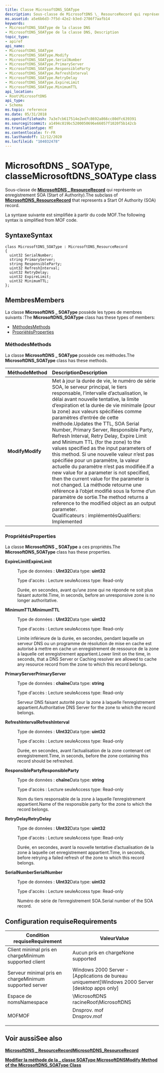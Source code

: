 ```yaml
---
title: Classe MicrosoftDNS_SOAType
description: Sous-classe de MicrosoftDNS \_ ResourceRecord qui représente un enregistrement SOA (Start of Authority).
ms.assetid: a5e6b6d3-7f5d-42e2-b3ed-2786f7aafb14
keywords:
- MicrosoftDNS_SOAType de la classe DNS
- MicrosoftDNS_SOAType de la classe DNS, Description
topic_type:
- apiref
api_name:
- MicrosoftDNS_SOAType
- MicrosoftDNS_SOAType.Modify
- MicrosoftDNS_SOAType.SerialNumber
- MicrosoftDNS_SOAType.PrimaryServer
- MicrosoftDNS_SOAType.ResponsibleParty
- MicrosoftDNS_SOAType.RefreshInterval
- MicrosoftDNS_SOAType.RetryDelay
- MicrosoftDNS_SOAType.ExpireLimit
- MicrosoftDNS_SOAType.MinimumTTL
api_location:
- Root\MicrosoftDNS
api_type:
- Schema
ms.topic: reference
ms.date: 05/31/2018
ms.openlocfilehash: 7a3e7cb617514e2ed7c8692a866cc80dfc639391
ms.sourcegitcommit: a1494c819bc5200050696e66057f1020f5b142cb
ms.translationtype: MT
ms.contentlocale: fr-FR
ms.lasthandoff: 12/12/2020
ms.locfileid: "104032478"
---
```

# <a name="microsoftdns_soatype-class"></a><span data-ttu-id="065e9-105">MicrosoftDNS \_ SOAType, classe</span><span class="sxs-lookup"><span data-stu-id="065e9-105">MicrosoftDNS\_SOAType class</span></span>

<span data-ttu-id="065e9-106">Sous-classe de [**MicrosoftDNS \_ ResourceRecord**](microsoftdns-resourcerecord.md) qui représente un enregistrement SOA (Start of Authority).</span><span class="sxs-lookup"><span data-stu-id="065e9-106">The subclass of [**MicrosoftDNS\_ResourceRecord**](microsoftdns-resourcerecord.md) that represents a Start Of Authority (SOA) record.</span></span>

<span data-ttu-id="065e9-107">La syntaxe suivante est simplifiée à partir du code MOF.</span><span class="sxs-lookup"><span data-stu-id="065e9-107">The following syntax is simplified from MOF code.</span></span>

## <a name="syntax"></a><span data-ttu-id="065e9-108">Syntaxe</span><span class="sxs-lookup"><span data-stu-id="065e9-108">Syntax</span></span>

``` syntax
class MicrosoftDNS_SOAType : MicrosoftDNS_ResourceRecord
{
  uint32 SerialNumber;
  string PrimaryServer;
  string ResponsibleParty;
  uint32 RefreshInterval;
  uint32 RetryDelay;
  uint32 ExpireLimit;
  uint32 MinimumTTL;
};
```

## <a name="members"></a><span data-ttu-id="065e9-109">Membres</span><span class="sxs-lookup"><span data-stu-id="065e9-109">Members</span></span>

<span data-ttu-id="065e9-110">La classe **MicrosoftDNS \_ SOAType** possède les types de membres suivants :</span><span class="sxs-lookup"><span data-stu-id="065e9-110">The **MicrosoftDNS\_SOAType** class has these types of members:</span></span>

-   [<span data-ttu-id="065e9-111">Méthodes</span><span class="sxs-lookup"><span data-stu-id="065e9-111">Methods</span></span>](#methods)
-   [<span data-ttu-id="065e9-112">Propriétés</span><span class="sxs-lookup"><span data-stu-id="065e9-112">Properties</span></span>](#properties)

### <a name="methods"></a><span data-ttu-id="065e9-113">Méthodes</span><span class="sxs-lookup"><span data-stu-id="065e9-113">Methods</span></span>

<span data-ttu-id="065e9-114">La classe **MicrosoftDNS \_ SOAType** possède ces méthodes.</span><span class="sxs-lookup"><span data-stu-id="065e9-114">The **MicrosoftDNS\_SOAType** class has these methods.</span></span>



| <span data-ttu-id="065e9-115">Méthode</span><span class="sxs-lookup"><span data-stu-id="065e9-115">Method</span></span>     | <span data-ttu-id="065e9-116">Description</span><span class="sxs-lookup"><span data-stu-id="065e9-116">Description</span></span>                                                                                                                                                                                                                                                                                                                                                                                                                                              |
|:-----------|:---------------------------------------------------------------------------------------------------------------------------------------------------------------------------------------------------------------------------------------------------------------------------------------------------------------------------------------------------------------------------------------------------------------------------------------------------------|
| <span data-ttu-id="065e9-117">**Modify**</span><span class="sxs-lookup"><span data-stu-id="065e9-117">**Modify**</span></span> | <span data-ttu-id="065e9-118">Met à jour la durée de vie, le numéro de série SOA, le serveur principal, le tiers responsable, l’intervalle d’actualisation, le délai avant nouvelle tentative, la limite d’expiration et la durée de vie minimale (pour la zone) aux valeurs spécifiées comme paramètres d’entrée de cette méthode.</span><span class="sxs-lookup"><span data-stu-id="065e9-118">Updates the TTL, SOA Serial Number, Primary Server, Responsible Party, Refresh Interval, Retry Delay, Expire Limit and Minimum TTL (for the zone) to the values specified as the input parameters of this method.</span></span> <span data-ttu-id="065e9-119">Si une nouvelle valeur n’est pas spécifiée pour un paramètre, la valeur actuelle du paramètre n’est pas modifiée.</span><span class="sxs-lookup"><span data-stu-id="065e9-119">If a new value for a parameter is not specified, then the current value for the parameter is not changed.</span></span> <span data-ttu-id="065e9-120">La méthode retourne une référence à l’objet modifié sous la forme d’un paramètre de sortie.</span><span class="sxs-lookup"><span data-stu-id="065e9-120">The method returns a reference to the modified object as an output parameter.</span></span> <br/> <span data-ttu-id="065e9-121">Qualificateurs : implémentés</span><span class="sxs-lookup"><span data-stu-id="065e9-121">Qualifiers: Implemented</span></span><br/> |



 

### <a name="properties"></a><span data-ttu-id="065e9-122">Propriétés</span><span class="sxs-lookup"><span data-stu-id="065e9-122">Properties</span></span>

<span data-ttu-id="065e9-123">La classe **MicrosoftDNS \_ SOAType** a ces propriétés.</span><span class="sxs-lookup"><span data-stu-id="065e9-123">The **MicrosoftDNS\_SOAType** class has these properties.</span></span>

<dl> <dt>

<span data-ttu-id="065e9-124">**ExpireLimit**</span><span class="sxs-lookup"><span data-stu-id="065e9-124">**ExpireLimit**</span></span>
</dt> <dd> <dl> <dt>

<span data-ttu-id="065e9-125">Type de données : **UInt32**</span><span class="sxs-lookup"><span data-stu-id="065e9-125">Data type: **uint32**</span></span>
</dt> <dt>

<span data-ttu-id="065e9-126">Type d'accès : Lecture seule</span><span class="sxs-lookup"><span data-stu-id="065e9-126">Access type: Read-only</span></span>
</dt> </dl>

<span data-ttu-id="065e9-127">Durée, en secondes, avant qu’une zone qui ne réponde ne soit plus faisant autorité.</span><span class="sxs-lookup"><span data-stu-id="065e9-127">Time, in seconds, before an unresponsive zone is no longer authoritative.</span></span>

</dd> <dt>

<span data-ttu-id="065e9-128">**MinimumTTL**</span><span class="sxs-lookup"><span data-stu-id="065e9-128">**MinimumTTL**</span></span>
</dt> <dd> <dl> <dt>

<span data-ttu-id="065e9-129">Type de données : **UInt32**</span><span class="sxs-lookup"><span data-stu-id="065e9-129">Data type: **uint32**</span></span>
</dt> <dt>

<span data-ttu-id="065e9-130">Type d'accès : Lecture seule</span><span class="sxs-lookup"><span data-stu-id="065e9-130">Access type: Read-only</span></span>
</dt> </dl>

<span data-ttu-id="065e9-131">Limite inférieure de la durée, en secondes, pendant laquelle un serveur DNS ou un programme de résolution de mise en cache est autorisé à mettre en cache un enregistrement de ressource de la zone à laquelle cet enregistrement appartient.</span><span class="sxs-lookup"><span data-stu-id="065e9-131">Lower limit on the time, in seconds, that a DNS Server or Caching resolver are allowed to cache any resource record from the zone to which this record belongs.</span></span>

</dd> <dt>

<span data-ttu-id="065e9-132">**PrimaryServer**</span><span class="sxs-lookup"><span data-stu-id="065e9-132">**PrimaryServer**</span></span>
</dt> <dd> <dl> <dt>

<span data-ttu-id="065e9-133">Type de données : **chaîne**</span><span class="sxs-lookup"><span data-stu-id="065e9-133">Data type: **string**</span></span>
</dt> <dt>

<span data-ttu-id="065e9-134">Type d'accès : Lecture seule</span><span class="sxs-lookup"><span data-stu-id="065e9-134">Access type: Read-only</span></span>
</dt> </dl>

<span data-ttu-id="065e9-135">Serveur DNS faisant autorité pour la zone à laquelle l’enregistrement appartient.</span><span class="sxs-lookup"><span data-stu-id="065e9-135">Authoritative DNS Server for the zone to which the record belongs.</span></span>

</dd> <dt>

<span data-ttu-id="065e9-136">**RefreshInterval**</span><span class="sxs-lookup"><span data-stu-id="065e9-136">**RefreshInterval**</span></span>
</dt> <dd> <dl> <dt>

<span data-ttu-id="065e9-137">Type de données : **UInt32**</span><span class="sxs-lookup"><span data-stu-id="065e9-137">Data type: **uint32**</span></span>
</dt> <dt>

<span data-ttu-id="065e9-138">Type d'accès : Lecture seule</span><span class="sxs-lookup"><span data-stu-id="065e9-138">Access type: Read-only</span></span>
</dt> </dl>

<span data-ttu-id="065e9-139">Durée, en secondes, avant l’actualisation de la zone contenant cet enregistrement.</span><span class="sxs-lookup"><span data-stu-id="065e9-139">Time, in seconds, before the zone containing this record should be refreshed.</span></span>

</dd> <dt>

<span data-ttu-id="065e9-140">**ResponsibleParty**</span><span class="sxs-lookup"><span data-stu-id="065e9-140">**ResponsibleParty**</span></span>
</dt> <dd> <dl> <dt>

<span data-ttu-id="065e9-141">Type de données : **chaîne**</span><span class="sxs-lookup"><span data-stu-id="065e9-141">Data type: **string**</span></span>
</dt> <dt>

<span data-ttu-id="065e9-142">Type d'accès : Lecture seule</span><span class="sxs-lookup"><span data-stu-id="065e9-142">Access type: Read-only</span></span>
</dt> </dl>

<span data-ttu-id="065e9-143">Nom du tiers responsable de la zone à laquelle l’enregistrement appartient.</span><span class="sxs-lookup"><span data-stu-id="065e9-143">Name of the responsible party for the zone to which the record belongs.</span></span>

</dd> <dt>

<span data-ttu-id="065e9-144">**RetryDelay**</span><span class="sxs-lookup"><span data-stu-id="065e9-144">**RetryDelay**</span></span>
</dt> <dd> <dl> <dt>

<span data-ttu-id="065e9-145">Type de données : **UInt32**</span><span class="sxs-lookup"><span data-stu-id="065e9-145">Data type: **uint32**</span></span>
</dt> <dt>

<span data-ttu-id="065e9-146">Type d'accès : Lecture seule</span><span class="sxs-lookup"><span data-stu-id="065e9-146">Access type: Read-only</span></span>
</dt> </dl>

<span data-ttu-id="065e9-147">Durée, en secondes, avant la nouvelle tentative d’actualisation de la zone à laquelle cet enregistrement appartient.</span><span class="sxs-lookup"><span data-stu-id="065e9-147">Time, in seconds, before retrying a failed refresh of the zone to which this record belongs.</span></span>

</dd> <dt>

<span data-ttu-id="065e9-148">**SerialNumber**</span><span class="sxs-lookup"><span data-stu-id="065e9-148">**SerialNumber**</span></span>
</dt> <dd> <dl> <dt>

<span data-ttu-id="065e9-149">Type de données : **UInt32**</span><span class="sxs-lookup"><span data-stu-id="065e9-149">Data type: **uint32**</span></span>
</dt> <dt>

<span data-ttu-id="065e9-150">Type d'accès : Lecture seule</span><span class="sxs-lookup"><span data-stu-id="065e9-150">Access type: Read-only</span></span>
</dt> </dl>

<span data-ttu-id="065e9-151">Numéro de série de l’enregistrement SOA.</span><span class="sxs-lookup"><span data-stu-id="065e9-151">Serial number of the SOA record.</span></span>

</dd> </dl>

## <a name="requirements"></a><span data-ttu-id="065e9-152">Configuration requise</span><span class="sxs-lookup"><span data-stu-id="065e9-152">Requirements</span></span>



| <span data-ttu-id="065e9-153">Condition requise</span><span class="sxs-lookup"><span data-stu-id="065e9-153">Requirement</span></span> | <span data-ttu-id="065e9-154">Valeur</span><span class="sxs-lookup"><span data-stu-id="065e9-154">Value</span></span> |
|-------------------------------------|----------------------------------------------------------------------------------------|
| <span data-ttu-id="065e9-155">Client minimal pris en charge</span><span class="sxs-lookup"><span data-stu-id="065e9-155">Minimum supported client</span></span><br/> | <span data-ttu-id="065e9-156">Aucun pris en charge</span><span class="sxs-lookup"><span data-stu-id="065e9-156">None supported</span></span><br/>                                                              |
| <span data-ttu-id="065e9-157">Serveur minimal pris en charge</span><span class="sxs-lookup"><span data-stu-id="065e9-157">Minimum supported server</span></span><br/> | <span data-ttu-id="065e9-158">Windows 2000 Server - \[Applications de bureau uniquement\]</span><span class="sxs-lookup"><span data-stu-id="065e9-158">Windows 2000 Server \[desktop apps only\]</span></span><br/>                                   |
| <span data-ttu-id="065e9-159">Espace de noms</span><span class="sxs-lookup"><span data-stu-id="065e9-159">Namespace</span></span><br/>                | <span data-ttu-id="065e9-160">\\MicrosoftDNS racine</span><span class="sxs-lookup"><span data-stu-id="065e9-160">Root\\MicrosoftDNS</span></span><br/>                                                          |
| <span data-ttu-id="065e9-161">MOF</span><span class="sxs-lookup"><span data-stu-id="065e9-161">MOF</span></span><br/>                      | <dl> <span data-ttu-id="065e9-162"><dt>Dnsprov. mof</dt></span><span class="sxs-lookup"><span data-stu-id="065e9-162"><dt>Dnsprov.mof</dt></span></span> </dl> |



## <a name="see-also"></a><span data-ttu-id="065e9-163">Voir aussi</span><span class="sxs-lookup"><span data-stu-id="065e9-163">See also</span></span>

<dl> <dt>

[<span data-ttu-id="065e9-164">**MicrosoftDNS \_ ResourceRecord**</span><span class="sxs-lookup"><span data-stu-id="065e9-164">**MicrosoftDNS\_ResourceRecord**</span></span>](microsoftdns-resourcerecord.md)
</dt> <dt>

[<span data-ttu-id="065e9-165">**Modifier la méthode de la \_ classe SOAType MicrosoftDNS**</span><span class="sxs-lookup"><span data-stu-id="065e9-165">**Modify Method of the MicrosoftDNS\_SOAType Class**</span></span>](microsoftdns-soatype-modify.md)
</dt> </dl>

 

 





